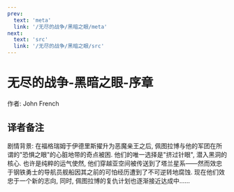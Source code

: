 ```yaml
---
prev:
  text: 'meta'
  link: '/无尽的战争/黑暗之眼/meta'
next:
  text: 'src'
  link: '/无尽的战争/黑暗之眼/src'
---
```


# 无尽的战争-黑暗之眼-序章

作者: John French

## 译者备注

剧情背景: 在福格瑞姆于伊德里斯擢升为恶魔亲王之后, 佩图拉博与他的军团在所谓的"恐惧之眼"的心脏地带的奇点被困. 他们的唯一选择是"挤过针眼", 潜入黑洞的核心. 也许是纯粹的运气使然, 他们穿越亚空间被传送到了塔兰星系——然而效忠于钢铁勇士的导航员舰船因其之前的可怕经历遭到了不可逆转地腐蚀. 现在他们效忠于一个新的志向, 同时, 佩图拉博的复仇计划也逐渐接近达成中……
